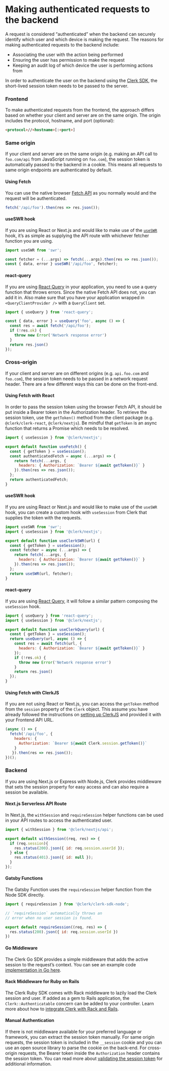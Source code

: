 # Making authenticated requests to the backend

A request is considered “authenticated” when the backend can securely identify which user and which device is making the request. The reasons for making authenticated requests to the backend include:

* Associating the user with the action being performed
* Ensuring the user has permission to make the request
* Keeping an audit log of which device the user is performing actions from

In order to authenticate the user on the backend using the [Clerk SDK](../reference/backend-api-reference/sdks/), the short-lived session token needs to be passed to the server.

### Frontend

To make authenticated requests from the frontend, the approach differs based on whether your client and server are on the same origin. The origin includes the protocol, hostname, and port (optional):

```html
<protocol>//<hostname>[:<port>]
```

### Same origin

If your client and server are on the same origin (e.g. making an API call to `foo.com/api` from JavaScript running on `foo.com`), the session token is automatically passed to the backend in a cookie. This means all requests to same origin endpoints are authenticated by default.

#### Using Fetch

You can use the native browser [Fetch API](https://developer.mozilla.org/en-US/docs/Web/API/Fetch\_API) as you normally would and the request will be authenticated.

```jsx
fetch('/api/foo').then(res => res.json());
```

#### useSWR hook

If you are using React or Next.js and would like to make use of the [`useSWR`](https://swr.vercel.app) hook, it’s as simple as supplying the API route with whichever fetcher function you are using.

```jsx
import useSWR from 'swr';

const fetcher = (...args) => fetch(...args).then(res => res.json());
const { data, error } useSWR('/api/foo', fetcher);
```

#### react-query

If you are using [React Query](https://react-query.tanstack.com) in your application, you need to use a query function that throws errors. Since the native Fetch API does not, you can add it in. Also make sure that you have your application wrapped in `<QueryClientProvider />` with a `QueryClient` set.

```jsx
import { useQuery } from 'react-query';

const { data, error } = useQuery('foo', async () => {
  const res = await fetch('/api/foo');
  if (!res.ok) {
    throw new Error('Network response error')
  }
  return res.json()
});
```

### Cross-origin

If your client and server are on different origins (e.g. `api.foo.com` and `foo.com`), the session token needs to be passed in a network request header. There are a few different ways this can be done on the front-end.

#### Using Fetch with React

In order to pass the session token using the browser Fetch API, it should be put inside a Bearer token in the Authorization header. To retrieve the session token, use the `getToken()` method from the client package (e.g. `@clerk/clerk-react`, `@clerk/nextjs`). Be mindful that `getToken` is an async function that returns a Promise which needs to be resolved.

```javascript
import { useSession } from '@clerk/nextjs';

export default function useFetch() {
  const { getToken } = useSession();
  const authenticatedFetch = async (...args) => {
    return fetch(...args, {
      headers: { Authorization: `Bearer ${await getToken()}` }
    }).then(res => res.json());
  };
  return authenticatedFetch;
}
```

#### useSWR hook

If you are using React or Next.js and would like to make use of the `useSWR` hook, you can create a custom hook with `useSession` from Clerk that supplies the token with the requests.

```jsx
import useSWR from 'swr';
import { useSession } from '@clerk/nextjs';

export default function useClerkSWR(url) {
  const { getToken } = useSession();
  const fetcher = async (...args) => {
    return fetch(...args, {
      headers: { Authorization: `Bearer ${await getToken()}` }
    }).then(res => res.json());
  };
  return useSWR(url, fetcher);
}
```

#### react-query

If you are using [React Query](https://react-query.tanstack.com), it will follow a similar pattern composing the `useSession` hook.

```jsx
import { useQuery } from 'react-query';
import { useSession } from '@clerk/nextjs';

export default function useClerkQuery(url) {
  const { getToken } = useSession();
  return useQuery(url, async () => {
    const res = await fetch(url, {
      headers: { Authorization: `Bearer ${await getToken()}` }
    });
    if (!res.ok) {
      throw new Error('Network response error')
    }
    return res.json()
  });
}
```

#### Using Fetch with ClerkJS

If you are not using React or Next.js, you can access the `getToken` method from the `session` property of the `Clerk` object. This assume you have already followed the instructions on [setting up ClerkJS](../reference/clerkjs/installation.md) and provided it with your Frontend API URL.

```jsx
(async () => {
  fetch('/api/foo', { 
    headers: { 
      Authorization: `Bearer ${await Clerk.session.getToken()}` 
    } 
   }).then(res => res.json());
})();
```

### Backend

If you are using Next.js or Express with Node.js, Clerk provides middleware that sets the session property for easy access and can also require a session be available.

#### Next.js Serverless API Route

In Next.js, the `withSession` and `requireSession` helper functions can be used in your API routes to access the authenticated user.

```jsx
import { withSession } from '@clerk/nextjs/api';

export default withSession((req, res) => {
  if (req.session){
    res.status(200).json({ id: req.session.userId });
  } else {
    res.status(401).json({ id: null });
  } 
});
```

#### Gatsby Functions

The Gatsby Function uses the `requireSession` helper function from the Node SDK directly.

```jsx
import { requireSession } from '@clerk/clerk-sdk-node';

// `requireSession` automatically throws an
// error when no user session is found.

export default requireSession((req, res) => {
  res.status(200).json({ id: req.session.userId })
})
```

#### Go Middleware

The Clerk Go SDK provides a simple middleware that adds the active session to the request’s context. You can see an example code [implementation in Go here](../reference/backend-api-reference/sdks/golang/verifying-a-session.md).

#### Rack Middleware for Ruby on Rails

The Clerk Ruby SDK comes with Rack middleware to lazily load the Clerk session and user. If added as a gem to Rails application, the `Clerk::Authenticatable` concern can be added to your controller. Learn more about how to [integrate Clerk with Rack and Rails](../reference/backend-api-reference/sdks/ruby/rack-rails-integration.md).

#### Manual Authentication

If there is not middleware available for your preferred language or framework, you can extract the session token manually. For same origin requests, the session token is included in the `__session` cookie and you can use an open source library to parse the cookie on the back-end. For cross-origin requests, the Bearer token inside the `Authorization` header contains the session token. You can read more about [validating the session token](validating-session-tokens.md) for additional information.

